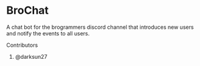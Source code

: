 # BroChat
A chat bot for the brogrammers discord channel that introduces new users and notify the events to all users.

Contributors

1. @darksun27
